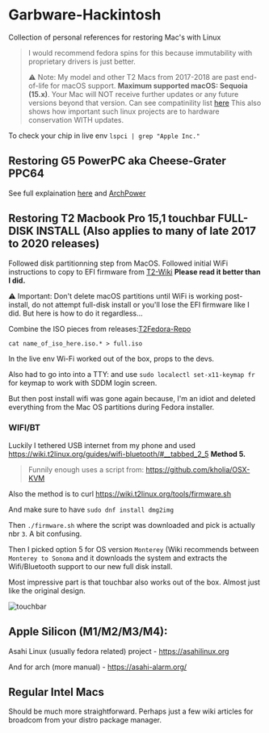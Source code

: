 # Garbware-Hackintosh
Collection of personal references for restoring Mac's with Linux
> I would recommend fedora spins for this because immutability with proprietary drivers is just better.
> 
> ⚠️ Note: My model and other T2 Macs from 2017-2018 are past end-of-life for macOS support. **Maximum supported macOS: Sequoia (15.x)**. Your Mac will NOT receive further updates or any future versions beyond that version. Can see compatinility list [here](https://everymac.com/systems/by_capability/maximum-macos-supported.html) This also shows how important such linux projects are to hardware conservation WITH updates.

To check your chip in live env `lspci | grep "Apple Inc."`

## Restoring G5 PowerPC aka Cheese-Grater PPC64

See full explaination [here](https://github.com/h8d13/Mac-G5-2005-Restore) and [ArchPower](https://archlinuxpower.org/)

## Restoring T2 Macbook Pro 15,1 touchbar FULL-DISK INSTALL (Also applies to many of late 2017 to 2020 releases) 

Followed disk partitionning step from MacOS. 
Followed initial WiFi instructions to copy to EFI firmware from [T2-Wiki](https://wiki.t2linux.org/guides/wifi-bluetooth/)
**Please read it better than I did.**

⚠️ Important: Don't delete macOS partitions until WiFi is working post-install, do not attempt full-disk install or you'll lose the EFI firmware like I did. But here is how to do it regardless...

Combine the ISO pieces from releases:[T2Fedora-Repo](https://github.com/t2linux/fedora-iso) 

`cat name_of_iso_here.iso.* > full.iso`

In the live env Wi-Fi worked out of the box, props to the devs. 

Also had to go into into a TTY: and use `sudo localectl set-x11-keymap fr` for keymap to work with SDDM login screen. 

But then post install wifi was gone again because, I'm an idiot and deleted everything from the Mac OS partitions during Fedora installer.

### WIFI/BT

Luckily I tethered USB internet from my phone and used https://wiki.t2linux.org/guides/wifi-bluetooth/#__tabbed_2_5 **Method 5.** 
> Funnily enough uses a script from: https://github.com/kholia/OSX-KVM

Also the method is to curl https://wiki.t2linux.org/tools/firmware.sh

And make sure to have `sudo dnf install dmg2img`

Then `./firmware.sh` where the script was downloaded and pick is actually nbr `3`. A bit confusing. 

Then I picked option 5 for OS version `Monterey` (Wiki recommends between `Monterey to Sonoma` and it downloads the system and extracts the Wifi/Bluetooth support to our new full disk install.

Most impressive part is that touchbar also works out of the box. Almost just like the original design. 

![touchbar](https://github.com/user-attachments/assets/b6fcc32d-f324-4972-bf4d-1cd2dd536981)

## Apple Silicon (M1/M2/M3/M4):

Asahi Linux (usually fedora related) project - https://asahilinux.org

And for arch (more manual) - https://asahi-alarm.org/ 

## Regular Intel Macs

Should be much more straightforward. Perhaps just a few wiki articles for broadcom from your distro package manager.
